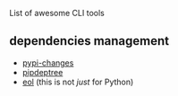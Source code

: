 List of awesome CLI tools

## dependencies management

- [pypi-changes](https://pypi.org/project/pypi-changes/)
- [pipdeptree](https://pypi.org/project/pipdeptree/)
- [eol](https://pypi.org/project/norwegianblue/) (this is not *just* for Python)